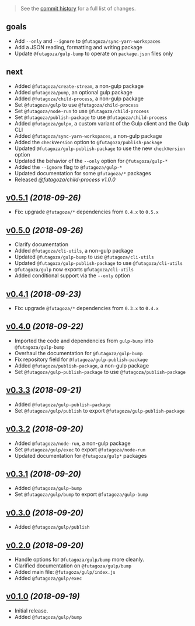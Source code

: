 > See the  [commit history](https://github.com/futagoza/gulp/commits/master) for a full list of changes.

## goals

* Add `--only` and `--ignore` to `@futagoza/sync-yarn-workspaces`
* Add a JSON reading, formatting and writing package
* Update `@futagoza/gulp-bump` to operate on `package.json` files only

## next

* Added `@futagoza/create-stream`, a non-gulp package
* Added `@futagoza/pump`, an optional gulp package
* Added `@futagoza/child-process`, a non-gulp package
* Set `@futagoza/gulp` to use `@futagoza/child-process`
* Set `@futagoza/node-run` to use `@futagoza/child-process`
* Set `@futagoza/publish-package` to use `@futagoza/child-process`
* Added `@futagoza/gulpx`, a custom variant of the Gulp client and the Gulp CLI
* Added `@futagoza/sync-yarn-workspaces`, a non-gulp package
* Added the `checkVersion` option to `@futagoza/publish-package`
* Updated `@futagoza/gulp-publish-package` to use the new `checkVersion` option
* Updated the behavior of the `--only` option for `@futagoza/gulp-*`
* Added the `--ignore` flag to `@futagoza/gulp-*`
* Updated documentation for some `@futagoza/*` packages
* Released  _@futagoza/child-process v1.0.0_

## [v0.5.1](https://github.com/futagoza/gulp/compare/v0.5.0...v0.5.1) _(2018-09-26)_

* Fix: upgrade `@futagoza/*` dependencies from `0.4.x` to `0.5.x`

## [v0.5.0](https://github.com/futagoza/gulp/compare/v0.4.1...v0.5.0) _(2018-09-26)_

* Clarify documentation
* Added `@futagoza/cli-utils`, a non-gulp package
* Updated `@futagoza/gulp-bump` to use `@futagoza/cli-utils`
* Updated `@futagoza/gulp-publish-package` to use `@futagoza/cli-utils`
* `@futagoza/gulp` now exports `@futagoza/cli-utils`
* Added conditional support via the `--only` option

## [v0.4.1](https://github.com/futagoza/gulp/compare/v0.4.0...v0.4.1) _(2018-09-23)_

* Fix: upgrade `@futagoza/*` dependencies from `0.3.x` to `0.4.x`

## [v0.4.0](https://github.com/futagoza/gulp/compare/v0.3.3...v0.4.0) _(2018-09-22)_

* Imported the code and dependencies from `gulp-bump` into `@futagoza/gulp-bump`
* Overhaul the documentation for `@futagoza/gulp-bump`
* Fix repository field for `@futagoza/gulp-publish-package`
* Added `@futagoza/publish-package`, a non-gulp package
* Set `@futagoza/gulp-publish-package` to use `@futagoza/publish-package`

## [v0.3.3](https://github.com/futagoza/gulp/compare/v0.3.2...v0.3.3) _(2018-09-21)_

* Added `@futagoza/gulp-publish-package`
* Set `@futagoza/gulp/publish` to export `@futagoza/gulp-publish-package`

## [v0.3.2](https://github.com/futagoza/gulp/compare/v0.3.1...v0.3.2) _(2018-09-20)_

* Added `@futagoza/node-run`, a non-gulp package
* Set `@futagoza/gulp/exec` to export `@futagoza/node-run`
* Updated documentation for `@futagoza/gulp*` packages 

## [v0.3.1](https://github.com/futagoza/gulp/compare/v0.3.0...v0.3.1) _(2018-09-20)_

* Added `@futagoza/gulp-bump`
* Set `@futagoza/gulp/bump` to export `@futagoza/gulp-bump`

## [v0.3.0](https://github.com/futagoza/gulp/compare/v0.2.0...v0.3.0) _(2018-09-20)_

* Added `@futagoza/gulp/publish`

## [v0.2.0](https://github.com/futagoza/gulp/compare/v0.1.0...v0.2.0) _(2018-09-20)_

* Handle options for `@futagoza/gulp/bump` more cleanly.
* Clarified documentation on `@futagoza/gulp/bump`
* Added main file: `@futagoza/gulp/index.js`
* Added `@futagoza/gulp/exec`

## [v0.1.0](https://github.com/futagoza/gulp/commits/v0.1.0) _(2018-09-19)_

* Initial release.
* Added `@futagoza/gulp/bump`
